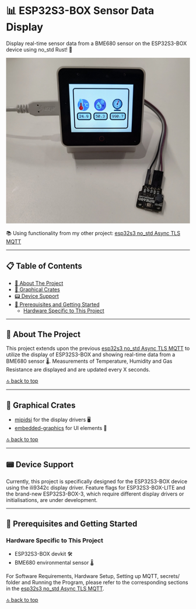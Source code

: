 # 📊 ESP32S3-BOX Sensor Data Display

Display real-time sensor data from a BME680 sensor on the ESP32S3-BOX device using no_std Rust! 🦀

![Sensor data displayed](images/display_sensor_data.jpg)

📚 Using functionality from my other project: [esp32s3 no_std Async TLS MQTT](https://github.com/sambenko/esp32s3-no-std-async-tls-mqtt)

---

## 📋 Table of Contents

- [🎯 About The Project](#-about-the-project)
- [🎨 Graphical Crates](#-graphical-crates)
- [📟 Device Support](#-device-support)
- [🔧 Prerequisites and Getting Started](#-prerequisites-and-getting-started)
  - [Hardware Specific to This Project](#hardware-specific-to-this-project)


---

## 🎯 About The Project

This project extends upon the previous [esp32s3 no_std Async TLS MQTT](https://github.com/sambenko/esp32s3-no-std-async-tls-mqtt) to utilize the display of ESP32S3-BOX and showing real-time data from a BME680 sensor 🌡. Measurements of Temperature, Humidity and Gas Resistance are displayed and are updated every X seconds.

[🔝 back to top](#-table-of-contents)

---

## 🎨 Graphical Crates

- [mipidsi](https://github.com/almindor/mipidsi) for the display drivers 🖥
- [embedded-graphics](https://github.com/embedded-graphics/embedded-graphics) for UI elements 🎨

[🔝 back to top](#-table-of-contents)

---

## 📟 Device Support

Currently, this project is specifically designed for the ESP32S3-BOX device using the ili9342c display driver. Feature flags for ESP32S3-BOX-LITE and the brand-new ESP32S3-BOX-3, which require different display drivers or initialisations, are under development.

---

## 🔧 Prerequisites and Getting Started

### Hardware Specific to This Project

- ESP32S3-BOX devkit 🛠
- BME680 environmental sensor 🌡

For Software Requirements, Hardware Setup, Setting up MQTT, secrets/ folder and Running the Program, please refer to the corresponding sections in the [esp32s3 no_std Async TLS MQTT](https://github.com/sambenko/esp32s3-no-std-async-tls-mqtt).



[🔝 back to top](#-table-of-contents)

